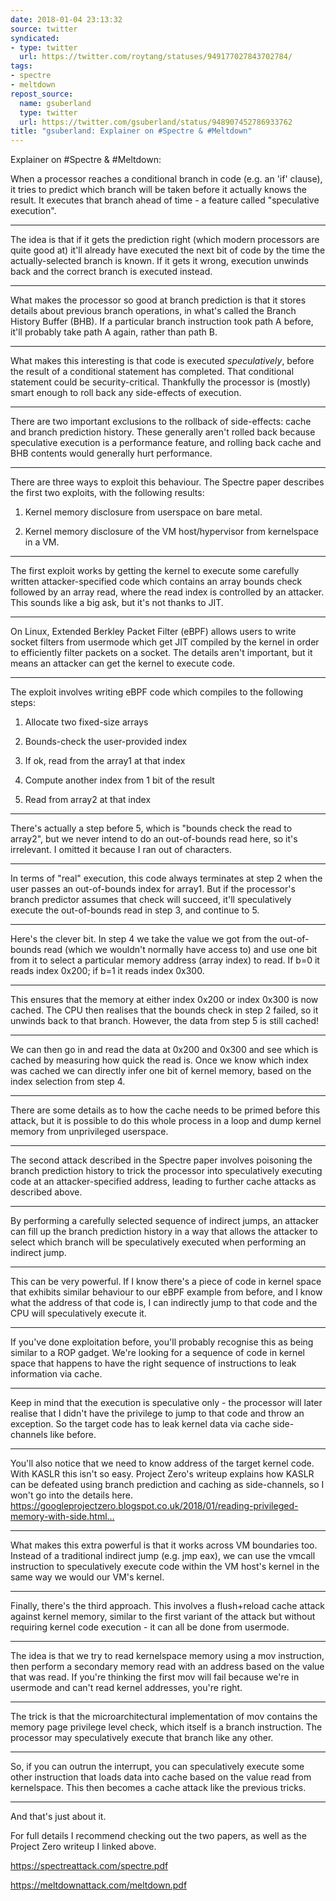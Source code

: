 ```yaml
---
date: 2018-01-04 23:13:32
source: twitter
syndicated:
- type: twitter
  url: https://twitter.com/roytang/statuses/949177027843702784/
tags:
- spectre
- meltdown
repost_source:
  name: gsuberland
  type: twitter
  url: https://twitter.com/gsuberland/status/948907452786933762
title: "gsuberland: Explainer on #Spectre & #Meltdown"
---
```


Explainer on #Spectre & #Meltdown:



When a processor reaches a conditional branch in code (e.g. an 'if' clause), it tries to predict which branch will be taken before it actually knows the result. It executes that branch ahead of time - a feature called "speculative execution".

---

The idea is that if it gets the prediction right (which modern processors are quite good at) it'll already have executed the next bit of code by the time the actually-selected branch is known. If it gets it wrong, execution unwinds back and the correct branch is executed instead.

---

What makes the processor so good at branch prediction is that it stores details about previous branch operations, in what's called the Branch History Buffer (BHB). If a particular branch instruction took path A before, it'll probably take path A again, rather than path B.

---

What makes this interesting is that code is executed *speculatively*, before the result of a conditional statement has completed. That conditional statement could be security-critical. Thankfully the processor is (mostly) smart enough to roll back any side-effects of execution.

---

There are two important exclusions to the rollback of side-effects: cache and branch prediction history. These generally aren't rolled back because speculative execution is a performance feature, and rolling back cache and BHB contents would generally hurt performance.

---

There are three ways to exploit this behaviour. The Spectre paper describes the first two exploits, with the following results:



1. Kernel memory disclosure from userspace on bare metal.

2. Kernel memory disclosure of the VM host/hypervisor from kernelspace in a VM.

---

The first exploit works by getting the kernel to execute some carefully written attacker-specified code which contains an array bounds check followed by an array read, where the read index is controlled by an attacker. This sounds like a big ask, but it's not thanks to JIT.

---

On Linux, Extended Berkley Packet Filter (eBPF) allows users to write socket filters from usermode which get JIT compiled by the kernel in order to efficiently filter packets on a socket. The details aren't important, but it means an attacker can get the kernel to execute code.

---

The exploit involves writing eBPF code which compiles to the following steps:

1. Allocate two fixed-size arrays

2. Bounds-check the user-provided index

3. If ok, read from the array1 at that index

4. Compute another index from 1 bit of the result

5. Read from array2 at that index

---

There's actually a step before 5, which is "bounds check the read to array2", but we never intend to do an out-of-bounds read here, so it's irrelevant. I omitted it because I ran out of characters.

---

In terms of "real" execution, this code always terminates at step 2 when the user passes an out-of-bounds index for array1. But if the processor's branch predictor assumes that check will succeed, it'll speculatively execute the out-of-bounds read in step 3, and continue to 5.

---

Here's the clever bit. In step 4 we take the value we got from the out-of-bounds read (which we wouldn't normally have access to) and use one bit from it to select a particular memory address (array index) to read. If b=0 it reads index 0x200; if b=1 it reads index 0x300.

---

This ensures that the memory at either index 0x200 or index 0x300 is now cached. The CPU then realises that the bounds check in step 2 failed, so it unwinds back to that branch. However, the data from step 5 is still cached!

---

We can then go in and read the data at 0x200 and 0x300 and see which is cached by measuring how quick the read is. Once we know which index was cached we can directly infer one bit of kernel memory, based on the index selection from step 4.

---

There are some details as to how the cache needs to be primed before this attack, but it is possible to do this whole process in a loop and dump kernel memory from unprivileged userspace.

---

The second attack described in the Spectre paper involves poisoning the branch prediction history to trick the processor into speculatively executing code at an attacker-specified address, leading to further cache attacks as described above.

---

By performing a carefully selected sequence of indirect jumps, an attacker can fill up the branch prediction history in a way that allows the attacker to select which branch will be speculatively executed when performing an indirect jump.

---

This can be very powerful. If I know there's a piece of code in kernel space that exhibits similar behaviour to our eBPF example from before, and I know what the address of that code is, I can indirectly jump to that code and the CPU will speculatively execute it.

---

If you've done exploitation before, you'll probably recognise this as being similar to a ROP gadget. We're looking for a sequence of code in kernel space that happens to have the right sequence of instructions to leak information via cache.

---

Keep in mind that the execution is speculative only - the processor will later realise that I didn't have the privilege to jump to that code and throw an exception. So the target code has to leak kernel data via cache side-channels like before.

---

You'll also notice that we need to know address of the target kernel code. With KASLR this isn't so easy. Project Zero's writeup explains how KASLR can be defeated using branch prediction and caching as side-channels, so I won't go into the details here. https://googleprojectzero.blogspot.co.uk/2018/01/reading-privileged-memory-with-side.html…

---

What makes this extra powerful is that it works across VM boundaries too. Instead of a traditional indirect jump (e.g. jmp eax), we can use the vmcall instruction to speculatively execute code within the VM host's kernel in the same way we would our VM's kernel.

---

Finally, there's the third approach. This involves a flush+reload cache attack against kernel memory, similar to the first variant of the attack but without requiring kernel code execution - it can all be done from usermode.

---

The idea is that we try to read kernelspace memory using a mov instruction, then perform a secondary memory read with an address based on the value that was read. If you're thinking the first mov will fail because we're in usermode and can't read kernel addresses, you're right.

---

The trick is that the microarchitectural implementation of mov contains the memory page privilege level check, which itself is a branch instruction. The processor may speculatively execute that branch like any other.

---

So, if you can outrun the interrupt, you can speculatively execute some other instruction that loads data into cache based on the value read from kernelspace. This then becomes a cache attack like the previous tricks.

---

And that's just about it.



For full details I recommend checking out the two papers, as well as the Project Zero writeup I linked above.



https://spectreattack.com/spectre.pdf



https://meltdownattack.com/meltdown.pdf